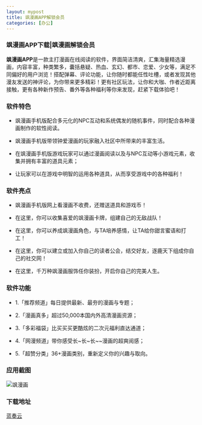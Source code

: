 ```yaml
---
layout: mypost
title: 飒漫画APP解锁会员
categories: [办公]
---
```


### **飒漫画APP下载|飒漫画解锁会员**

**飒漫画APP**是一款主打漫画在线阅读的软件，界面简洁清爽，汇集海量精选漫画，内容丰富，种类繁多，囊括悬疑、热血、玄幻、都市、恋爱、少女等，满足不同偏好的用户浏览！搭配弹幕、评论功能，让你随时都能任性吐槽，或者发现其他漫友发送的神评论，为你带来更多精彩！更有社区玩法，让你和大咖、作者近距离接触，更有各种新作预告、番外等各种福利等你来发现，赶紧下载体验吧！

### 软件特色

* 飒漫画手机版配合多元化的NPC互动和系统偶发的随机事件，同时配合各种漫画制作的软性阅读。

* 飒漫画手机版带领钟爱漫画的玩家融入社区中所带来的丰富生活。

* 在飒漫画手机版游戏玩家可以通过漫画阅读以及与NPC互动等小游戏元素，收集并拥有丰富的道具元素；

* 让玩家可以在游戏中明智的运用各种道具，从而享受游戏中的各种福利！

### 软件亮点

* 飒漫画手机版网上看漫画不收费，还赠送道具和游戏币！

* 在这里，你可以收集喜爱的飒漫画卡牌，组建自己的无敌战队！

* 在这里，你可以养成飒漫画角色，与TA培养感情，让TA给你甜言蜜语和打工！

* 在这里，你可以建立或加入你自己的读者公会，结交好友，逐鹿天下组成你自己的社交网！

* 在这里，千万种飒漫画服饰任你装扮，开启你自己的完美人生。

### 软件功能

- 1.「推荐频道」每日提供最新、最夯的漫画与专题；

- 2.「漫画真多」超过50,000本国内外高清漫画资源；

- 3.「多彩福袋」比买买买更酷炫的二次元福利直达通道；

- 4.「网漫频道」带你感受长~长~长~~漫画的超爽阅感；

- 5.「超赞分类」36+漫画类别，重新定义你的兴趣与取向。

### 应用截图

![飒漫画](https://mrxmgzh.oss-cn-beijing.aliyuncs.com/img/飒漫画.jpg)


### 下载地址

[蓝奏云](https://boqiang.lanzouy.com/ix7Ju1hc65he)
